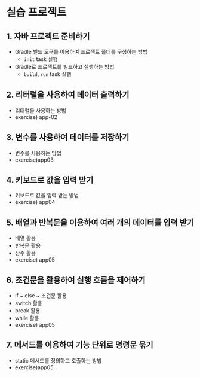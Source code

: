 # 실습 프로젝트

## 1. 자바 프로젝트 준비하기

- Gradle 빌드 도구를 이용하여 프로젝트 폴더를 구성하는 방법
  - `init` task 실행
- Gradle로 프로젝트를 빌드하고 실행하는 방법
  - `build`, `run` task 실행

## 2. 리터럴을 사용하여 데이터 출력하기

- 리터럴을 사용하는 방법
- exercise) app-02

## 3. 변수를 사용하여 데이터를 저장하기

- 변수를 사용하는 방법
- exercise)app03

## 4. 키보드로 값을 입력 받기

- 키보드로 값을 입력 받는 방법
- exercise) app04

## 5. 배열과 반복문을 이용하여 여러 개의 데이터를 입력 받기

- 배열 활용
- 반복문 활용
- 상수 활용 
- exercise) app05
## 6. 조건문을 활용하여 실행 흐름을 제어하기

- if ~ else ~ 조건문 활용
- switch 활용
- break 활용 
- while 활용
- exercise) app05
## 7. 메서드를 이용하여 기능 단위로 명령문 묶기

- static 메서드를 정의하고 호출하는 방법
- exercise)app05
